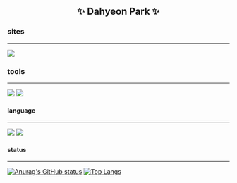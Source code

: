 ## <div align="center"> ✨ Dahyeon Park ✨ </div>


### sites
---
<img src="https://img.shields.io/badge/Notion-white?style=flat-square&logo=notion&logoColor=black">

### tools
---
<img src="https://img.shields.io/badge/Oracle_SQL_Developer-white?style=flat-square&logo=oracle&logoColor=F80000"> <img src="https://img.shields.io/badge/Eclipse_IDE-white?style=flat-square&logo=eclipse&logoColor=2C2255">

#### language
---
<img src="https://img.shields.io/badge/Java-white?style=flat-square"> <img src="https://img.shields.io/badge/SQL-white?style=flat-square">

#### status
---
[![Anurag's GitHub status](https://github-readme-stats.vercel.app/api?username=o0oiiiiing&theme=graywhite)](https://github.com/o0oiiiiing/github-readme-stats)
[![Top Langs](https://github-readme-stats.vercel.app/api/top-langs/?username=o0oiiiiing&theme=graywhite)](https://github.com/o0oiiiiing/github-readme-stats)
